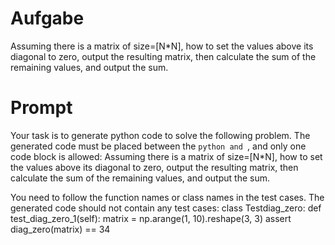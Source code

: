# Aufgabe
Assuming there is a matrix of size=[N*N], how to set the values above its diagonal to zero, output the resulting matrix, then calculate the sum of the remaining values, and output the sum.

# Prompt
Your task is to generate python code to solve the following problem. The generated code must be placed between the ```python and ```, and only one code block is allowed: 
Assuming there is a matrix of size=[N*N], how to set the values above its diagonal to zero, output the resulting matrix, then calculate the sum of the remaining values, and output the sum.

You need to follow the function names or class names in the test cases. The generated code should not contain any test cases: 
class Testdiag_zero:
    def test_diag_zero_1(self):
        matrix = np.arange(1, 10).reshape(3, 3)
        assert diag_zero(matrix) == 34